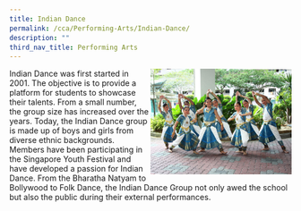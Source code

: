 ```yaml
---
title: Indian Dance
permalink: /cca/Performing-Arts/Indian-Dance/
description: ""
third_nav_title: Performing Arts
---
```

<img src="/images/idanc1.jpeg" 
     style="width:50%;float:right">

Indian Dance was first started in 2001. The objective is to provide a platform for students to showcase their talents. From a small number, the group size has increased over the years. Today, the Indian Dance group is made up of boys and girls from diverse ethnic backgrounds. Members have been participating in the Singapore Youth Festival and have developed a passion for Indian Dance. From the Bharatha Natyam to Bollywood to Folk Dance, the Indian Dance Group not only awed the school but also the public during their external performances.